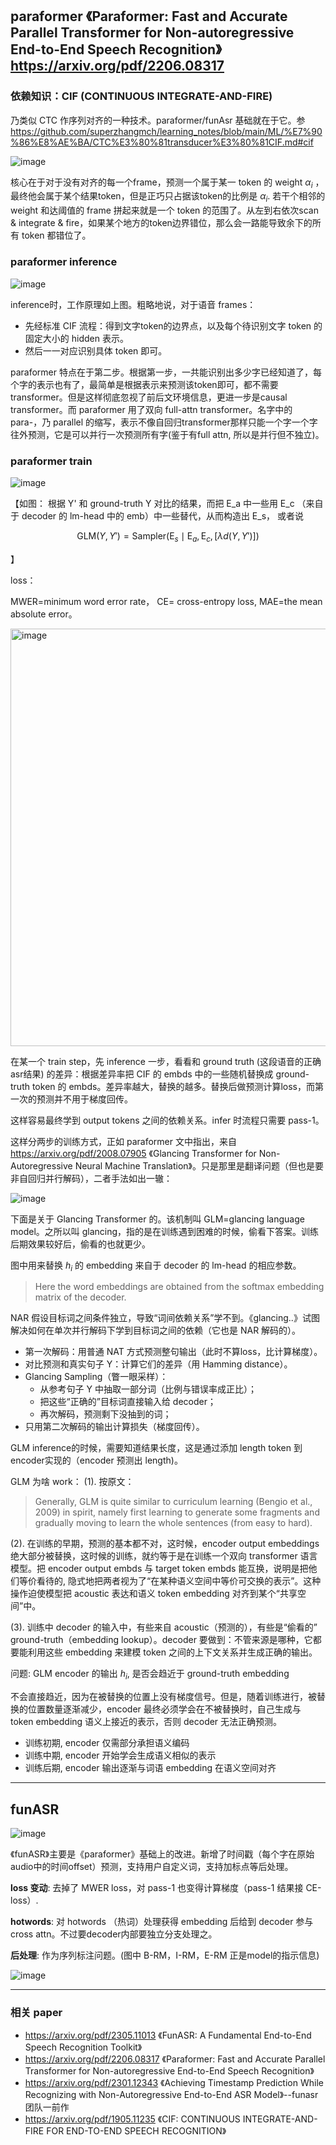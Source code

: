
## paraformer 《Paraformer: Fast and Accurate Parallel Transformer for Non-autoregressive End-to-End Speech Recognition》  https://arxiv.org/pdf/2206.08317

### 依赖知识：CIF (CONTINUOUS INTEGRATE-AND-FIRE)
乃类似 CTC 作序列对齐的一种技术。paraformer/funAsr 基础就在于它。参 https://github.com/superzhangmch/learning_notes/blob/main/ML/%E7%90%86%E8%AE%BA/CTC%E3%80%81transducer%E3%80%81CIF.md#cif 

![image](https://github.com/user-attachments/assets/ebf189d7-5706-417b-ba9f-02d1cd68edae)

核心在于对于没有对齐的每一个frame，预测一个属于某一 token 的 weight $\alpha_i$ ，最终他会属于某个结果token，但是正巧只占据该token的比例是 $\alpha_i$. 若干个相邻的 weight 和达阈值的 frame 拼起来就是一个 token 的范围了。从左到右依次scan & integrate & fire，如果某个地方的token边界错位，那么会一路能导致余下的所有 token 都错位了。

### paraformer inference

![image](https://github.com/user-attachments/assets/6a18376c-685f-4ecd-a4c8-1cf6e266cbc7)

inference时，工作原理如上图。粗略地说，对于语音 frames：
- 先经标准 CIF 流程：得到文字token的边界点，以及每个待识别文字 token 的固定大小的 hidden 表示。
- 然后一一对应识别具体 token 即可。

paraformer 特点在于第二步。根据第一步，一共能识别出多少字已经知道了，每个字的表示也有了，最简单是根据表示来预测该token即可，都不需要 transformer。但是这样彻底忽视了前后文环境信息，更进一步是causal transformer。而  paraformer 用了双向 full-attn transformer。名字中的 para-，乃 parallel 的缩写，表示不像自回归transformer那样只能一个字一个字往外预测，它是可以并行一次预测所有字(鉴于有full attn, 所以是并行但不独立)。

### paraformer train

![image](https://github.com/user-attachments/assets/49e58d87-3356-46e4-b834-b50491c38cae)

【如图： 根据 Y' 和 ground-truth Y 对比的结果，而把 E_a 中一些用 E_c （来自于 decoder 的 lm-head 中的 emb）中一些替代，从而构造出 E_s， 或者说 

$$\text{GLM}(Y, Y') = \text{Sampler}(\text{E}_s \mid \text{E}_a, \text{E}_c, [\lambda d(Y, Y')])$$

】

loss：

MWER=minimum word error rate， CE= cross-entropy loss, MAE=the mean absolute error。

<img width="938" height="668" alt="image" src="https://github.com/user-attachments/assets/1ac47ec0-d077-4c35-9fec-d9b51b7788c0" />


在某一个 train step，先 inference 一步，看看和 ground  truth (这段语音的正确asr结果) 的差异：根据差异率把 CIF 的 embds 中的一些随机替换成 ground-truth token 的 embds。差异率越大，替换的越多。替换后做预测计算loss，而第一次的预测并不用于梯度回传。

这样容易最终学到 output tokens 之间的依赖关系。infer 时流程只需要 pass-1。

这样分两步的训练方式，正如 paraformer 文中指出，来自 https://arxiv.org/pdf/2008.07905 《Glancing Transformer for Non-Autoregressive Neural Machine Translation》。只是那里是翻译问题（但也是要非自回归并行解码），二者手法如出一辙：

![image](https://github.com/user-attachments/assets/11d48860-62df-4ed9-a408-ff3167fe4a46)


下面是关于 Glancing Transformer 的。该机制叫 GLM=glancing language model。之所以叫 glancing，指的是在训练遇到困难的时候，偷看下答案。训练后期效果较好后，偷看的也就更少。

图中用来替换 $h_i$ 的 embedding 来自于 decoder 的 lm-head 的相应参数。
> Here the word embeddings are obtained from the softmax embedding matrix of the decoder. 

NAR 假设目标词之间条件独立，导致“词间依赖关系”学不到。《glancing..》试图解决如何在单次并行解码下学到目标词之间的依赖（它也是 NAR 解码的）。

- 第一次解码：用普通 NAT 方式预测整句输出（此时不算loss，比计算梯度）。
- 对比预测和真实句子 Y：计算它们的差异（用 Hamming distance）。
- Glancing Sampling（瞥一眼采样）：
  - 从参考句子 Y 中抽取一部分词（比例与错误率成正比）；
  - 把这些“正确的”目标词直接输入给 decoder；
  - 再次解码，预测剩下没抽到的词；
- 只用第二次解码的输出计算损失（梯度回传）。

GLM inference的时候，需要知道结果长度，这是通过添加 length token 到 encoder实现的（encoder 预测出 length)。

GLM 为啥 work：
(1). 按原文：
> Generally, GLM is quite similar to curriculum learning (Bengio et al., 2009) in spirit, namely first learning to generate some fragments and gradually moving to learn the whole sentences (from easy to hard). 

(2). 在训练的早期，预测的基本都不对，这时候，encoder output embeddings 绝大部分被替换，这时候的训练，就约等于是在训练一个双向 transformer 语言模型。把 encoder output embds 与 target token embds 能互换，说明是把他们等价看待的, 隐式地把两者视为了“在某种语义空间中等价可交换的表示”。这种操作迫使模型把 acoustic 表达和语义 token embedding 对齐到某个“共享空间”中。

(3). 训练中 decoder 的输入中，有些来自 acoustic（预测的），有些是“偷看的” ground-truth（embedding lookup）。decoder 要做到：不管来源是哪种，它都要能利用这些 embedding 来建模 token 之间的上下文关系并生成正确的输出。

问题: GLM encoder 的输出 $h_i$, 是否会趋近于 ground-truth embedding

不会直接趋近，因为在被替换的位置上没有梯度信号。但是，随着训练进行，被替换的位置数量逐渐减少，encoder 最终必须学会在不被替换时，自己生成与 token embedding 语义上接近的表示，否则 decoder 无法正确预测。

- 训练初期, encoder 仅需部分承担语义编码
- 训练中期, encoder 开始学会生成语义相似的表示
- 训练后期, encoder 输出逐渐与词语 embedding 在语义空间对齐

---

## funASR

![image](https://github.com/user-attachments/assets/a08e6216-165b-4dcc-9a5e-56ee8ad5e276)

《funASR》主要是《paraformer》基础上的改进。新增了时间戳（每个字在原始audio中的时间offset）预测，支持用户自定义词，支持加标点等后处理。

**loss 变动**: 去掉了 MWER loss，对 pass-1 也变得计算梯度（pass-1 结果接 CE-loss）.

**hotwords**: 对 hotwords （热词）处理获得 embedding 后给到 decoder 参与 cross attn。不过要decoder内部要独立分支处理之。

**后处理**: 作为序列标注问题。(图中 B-RM，I-RM，E-RM 正是model的指示信息)

![image](https://github.com/user-attachments/assets/0a5b71cf-6327-469c-a97f-1a81052f4702)

---
### 相关 paper
- https://arxiv.org/pdf/2305.11013 《FunASR: A Fundamental End-to-End Speech Recognition Toolkit》
- https://arxiv.org/pdf/2206.08317 《Paraformer: Fast and Accurate Parallel Transformer for Non-autoregressive End-to-End Speech Recognition》
- https://arxiv.org/pdf/2301.12343 《Achieving Timestamp Prediction While Recognizing with Non-Autoregressive End-to-End ASR Model》--funasr 团队一前作
- https://arxiv.org/pdf/1905.11235 《CIF: CONTINUOUS INTEGRATE-AND-FIRE FOR END-TO-END SPEECH RECOGNITION》

